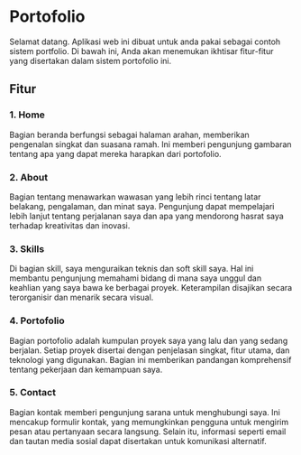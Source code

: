 # Portofolio
Selamat datang. Aplikasi web ini dibuat untuk anda pakai sebagai contoh sistem portfolio. Di bawah ini, Anda akan menemukan ikhtisar fitur-fitur yang disertakan dalam sistem portofolio ini.


## Fitur

### 1. Home
Bagian beranda berfungsi sebagai halaman arahan, memberikan pengenalan singkat dan suasana ramah. Ini memberi pengunjung gambaran tentang apa yang dapat mereka harapkan dari portofolio.

### 2. About
Bagian tentang menawarkan wawasan yang lebih rinci tentang latar belakang, pengalaman, dan minat saya. Pengunjung dapat mempelajari lebih lanjut tentang perjalanan saya dan apa yang mendorong hasrat saya terhadap kreativitas dan inovasi.

### 3. Skills
Di bagian skill, saya menguraikan teknis dan soft skill saya. Hal ini membantu pengunjung memahami bidang di mana saya unggul dan keahlian yang saya bawa ke berbagai proyek. Keterampilan disajikan secara terorganisir dan menarik secara visual.

### 4. Portofolio
Bagian portofolio adalah kumpulan proyek saya yang lalu dan yang sedang berjalan. Setiap proyek disertai dengan penjelasan singkat, fitur utama, dan teknologi yang digunakan. Bagian ini memberikan pandangan komprehensif tentang pekerjaan dan kemampuan saya.

### 5. Contact
Bagian kontak memberi pengunjung sarana untuk menghubungi saya. Ini mencakup formulir kontak, yang memungkinkan pengguna untuk mengirim pesan atau pertanyaan secara langsung. Selain itu, informasi seperti email dan tautan media sosial dapat disertakan untuk komunikasi alternatif.

